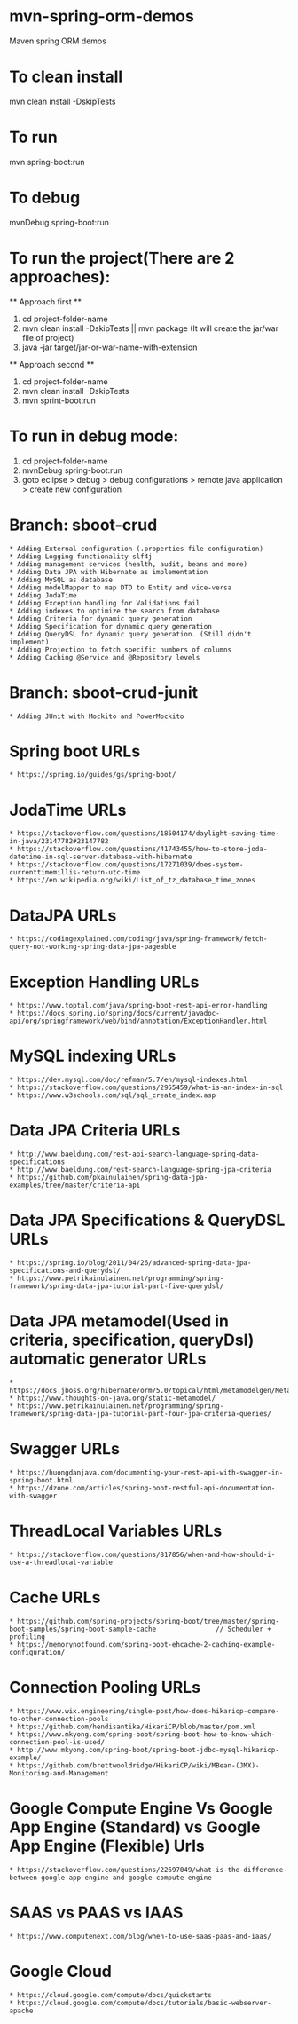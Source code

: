# mvn-spring-orm-demos
Maven spring ORM demos

# To clean install
mvn clean install -DskipTests

# To run
mvn spring-boot:run

# To debug
mvnDebug spring-boot:run

# To run the project(There are 2 approaches):
   ** Approach first **
   1. cd project-folder-name
   2. mvn clean install -DskipTests   || mvn package	(It will create the jar/war file of project)
   3. java -jar target/jar-or-war-name-with-extension
    	
   ** Approach second **
   1. cd project-folder-name
   2. mvn clean install -DskipTests
   3. mvn sprint-boot:run
   
# To run in debug mode:
   1. cd project-folder-name
   2. mvnDebug spring-boot:run
   3. goto eclipse > debug > debug configurations > remote java application > create new configuration
   
# Branch: sboot-crud
	* Adding External configuration (.properties file configuration)
	* Adding Logging functionality slf4j
	* Adding management services (health, audit, beans and more)
	* Adding Data JPA with Hibernate as implementation
	* Adding MySQL as database
	* Adding modelMapper to map DTO to Entity and vice-versa
	* Adding JodaTime
	* Adding Exception handling for Validations fail
	* Adding indexes to optimize the search from database
	* Adding Criteria for dynamic query generation
	* Adding Specification for dynamic query generation
	* Adding QueryDSL for dynamic query generation. (Still didn't implement)
	* Adding Projection to fetch specific numbers of columns
	* Adding Caching @Service and @Repository levels

# Branch: sboot-crud-junit
	* Adding JUnit with Mockito and PowerMockito

# Spring boot URLs
	* https://spring.io/guides/gs/spring-boot/

# JodaTime URLs
	* https://stackoverflow.com/questions/18504174/daylight-saving-time-in-java/23147782#23147782
	* https://stackoverflow.com/questions/41743455/how-to-store-joda-datetime-in-sql-server-database-with-hibernate
	* https://stackoverflow.com/questions/17271039/does-system-currenttimemillis-return-utc-time
	* https://en.wikipedia.org/wiki/List_of_tz_database_time_zones

# DataJPA URLs
	* https://codingexplained.com/coding/java/spring-framework/fetch-query-not-working-spring-data-jpa-pageable

# Exception Handling URLs
	* https://www.toptal.com/java/spring-boot-rest-api-error-handling
	* https://docs.spring.io/spring/docs/current/javadoc-api/org/springframework/web/bind/annotation/ExceptionHandler.html

# MySQL indexing URLs
	* https://dev.mysql.com/doc/refman/5.7/en/mysql-indexes.html
	* https://stackoverflow.com/questions/2955459/what-is-an-index-in-sql
	* https://www.w3schools.com/sql/sql_create_index.asp

# Data JPA Criteria URLs
	* http://www.baeldung.com/rest-api-search-language-spring-data-specifications
	* http://www.baeldung.com/rest-search-language-spring-jpa-criteria
	* https://github.com/pkainulainen/spring-data-jpa-examples/tree/master/criteria-api

# Data JPA Specifications & QueryDSL URLs
	* https://spring.io/blog/2011/04/26/advanced-spring-data-jpa-specifications-and-querydsl/
	* https://www.petrikainulainen.net/programming/spring-framework/spring-data-jpa-tutorial-part-five-querydsl/

# Data JPA metamodel(Used in criteria, specification, queryDsl) automatic generator URLs
	* https://docs.jboss.org/hibernate/orm/5.0/topical/html/metamodelgen/MetamodelGenerator.html
	* https://www.thoughts-on-java.org/static-metamodel/
	* https://www.petrikainulainen.net/programming/spring-framework/spring-data-jpa-tutorial-part-four-jpa-criteria-queries/

# Swagger URLs
	* https://huongdanjava.com/documenting-your-rest-api-with-swagger-in-spring-boot.html
	* https://dzone.com/articles/spring-boot-restful-api-documentation-with-swagger

# ThreadLocal Variables URLs
	* https://stackoverflow.com/questions/817856/when-and-how-should-i-use-a-threadlocal-variable

# Cache URLs
	* https://github.com/spring-projects/spring-boot/tree/master/spring-boot-samples/spring-boot-sample-cache				// Scheduler + profiling
	* https://memorynotfound.com/spring-boot-ehcache-2-caching-example-configuration/

# Connection Pooling URLs
	* https://www.wix.engineering/single-post/how-does-hikaricp-compare-to-other-connection-pools
	* https://github.com/hendisantika/HikariCP/blob/master/pom.xml
	* https://www.mkyong.com/spring-boot/spring-boot-how-to-know-which-connection-pool-is-used/
	* http://www.mkyong.com/spring-boot/spring-boot-jdbc-mysql-hikaricp-example/
	* https://github.com/brettwooldridge/HikariCP/wiki/MBean-(JMX)-Monitoring-and-Management

# Google Compute Engine Vs Google App Engine (Standard) vs Google App Engine (Flexible) Urls
	* https://stackoverflow.com/questions/22697049/what-is-the-difference-between-google-app-engine-and-google-compute-engine

# SAAS vs PAAS vs IAAS
	* https://www.computenext.com/blog/when-to-use-saas-paas-and-iaas/

# Google Cloud
	* https://cloud.google.com/compute/docs/quickstarts
	* https://cloud.google.com/compute/docs/tutorials/basic-webserver-apache